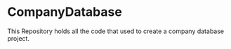 # CompanyDatabase
This Repository holds all the code that used to create a company database project.

